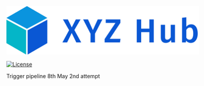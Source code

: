 ![Naksha (नक्शा) - XYZ-Hub](xyz.svg)

[![License](https://img.shields.io/badge/License-Apache%202.0-blue.svg)](https://opensource.org/licenses/Apache-2.0)

Trigger pipeline 8th May 2nd attempt